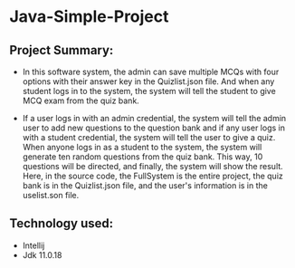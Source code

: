 # Java-Simple-Project

## Project Summary:
- In this software system, the admin can save multiple MCQs with four options with their answer key in the Quizlist.json file. And when any student logs in to the system, the system will tell the student to give MCQ exam from the quiz bank.

- If a user logs in with an admin credential, the system will tell the admin user to add new questions to the question bank
and if any user logs in  with a student credential, the system will tell the user to give a quiz. When anyone logs in as a student to the system, the system will generate ten random questions from the quiz bank. This way, 10 questions will be directed, and finally, the system will show the result. 
Here, in the source code, the FullSystem is the entire project, the quiz bank is in the Quizlist.json file, and the user's information is in the uselist.son file. 

## Technology used:
- Intellij
- Jdk 11.0.18
  
